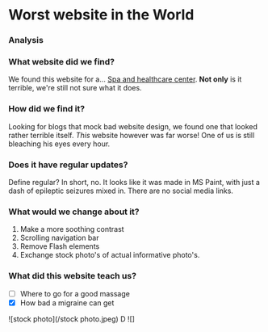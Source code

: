 

# Worst website in the World

### Analysis

### What website did we find?
We found this website for a... [Spa and healthcare center](http://www.serene-naturist.com/Naturist.html). **Not only** is it terrible, we're still not sure what it does.

### How did we find it?
Looking for blogs that mock bad website design, we found one that looked rather terrible itself. *This* website however was far worse! One of us is still bleaching his eyes every hour.

### Does it have regular updates?
Define regular? In short, no. It looks like it was made in MS Paint, with just a dash of epileptic seizures mixed in. There are no social media links. 


### What would we change about it?

1. Make a more soothing contrast
2. Scrolling navigation bar
3. Remove Flash elements
4. Exchange stock photo's of actual informative photo's.

### What did this website teach us?

- [ ] Where to go for a good massage
- [x] How bad a migraine can get

![stock photo](/stock photo.jpeg)
D
![]
